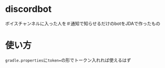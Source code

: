 # discordbot
ボイスチャンネルに入った人を＃通知で知らせるだけのbotをJDAで作ったもの
# 使い方
`gradle.properties`に`token=`の形でトークン入れれば使えるはず
